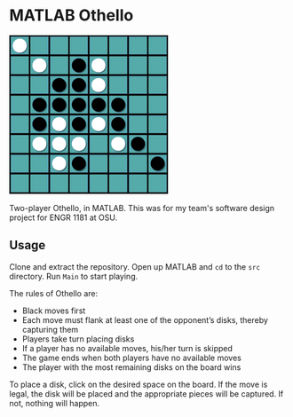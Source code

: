 # MATLAB Othello

![screenshot](https://raw.githubusercontent.com/qxxxb/matlab-othello/assets/screenshot.png)

Two-player Othello, in MATLAB. This was for my team's software design project
for ENGR 1181 at OSU.

## Usage

Clone and extract the repository. Open up MATLAB and `cd` to the `src`
directory. Run `Main` to start playing.

The rules of Othello are:
- Black moves first
- Each move must flank at least one of the opponent’s disks, thereby capturing
  them
- Players take turn placing disks
- If a player has no available moves, his/her turn is skipped
- The game ends when both players have no available moves
- The player with the most remaining disks on the board wins

To place a disk, click on the desired space on the board. If the move is legal,
the disk will be placed and the appropriate pieces will be captured. If not,
nothing will happen.
